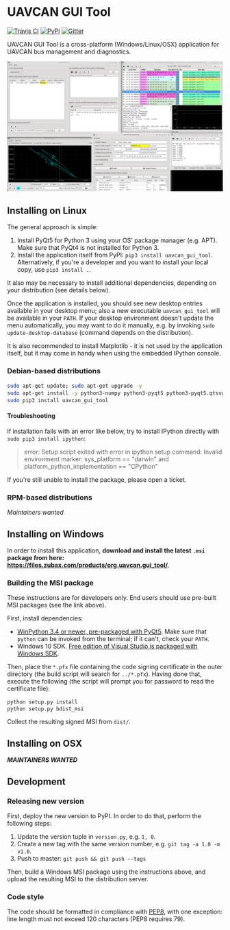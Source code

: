 UAVCAN GUI Tool
===============

[![Travis CI](https://travis-ci.org/UAVCAN/gui_tool.svg?branch=master)](https://travis-ci.org/UAVCAN/gui_tool)
[![PyPi](https://img.shields.io/pypi/dm/uavcan_gui_tool.svg)](https://pypi.python.org/pypi/uavcan_gui_tool)
[![Gitter](https://img.shields.io/badge/gitter-join%20chat-green.svg)](https://gitter.im/UAVCAN/general)

UAVCAN GUI Tool is a cross-platform (Windows/Linux/OSX) application for UAVCAN bus management and diagnostics.

![UAVCAN GUI Tool screenshot](screenshot.png "UAVCAN GUI Tool screenshot")

## Installing on Linux

The general approach is simple:

1. Install PyQt5 for Python 3 using your OS' package manager (e.g. APT).
Make sure that PyQt4 is not installed for Python 3.
2. Install the application itself from PyPI: `pip3 install uavcan_gui_tool`.
Alternatively, if you're a developer and you want to install your local copy, use `pip3 install .`.

It also may be necessary to install additional dependencies, depending on your distribution (see details below).

Once the application is installed, you should see new desktop entries available in your desktop menu;
also a new executable `uavcan_gui_tool` will be available in your `PATH`.
If your desktop environment doesn't update the menu automatically, you may want to do it manually, e.g.
by invoking `sudo update-desktop-database` (command depends on the distribution).

It is also recommended to install Matplotlib - it is not used by the application itself,
but it may come in handy when using the embedded IPython console.

### Debian-based distributions

```bash
sudo apt-get update; sudo apt-get upgrade -y
sudo apt-get install -y python3-numpy python3-pyqt5 python3-pyqt5.qtsvg
sudo pip3 install uavcan_gui_tool
```

#### Troubleshooting

If installation fails with an error like below, try to install IPython directly with `sudo pip3 install ipython`:

> error: Setup script exited with error in ipython setup command:
> Invalid environment marker: sys_platform == "darwin" and platform_python_implementation == "CPython"

If you're still unable to install the package, please open a ticket.

### RPM-based distributions

*Maintainers wanted*

## Installing on Windows

In order to install this application,
**download and install the latest `.msi` package from here: <https://files.zubax.com/products/org.uavcan.gui_tool/>**.

### Building the MSI package

These instructions are for developers only. End users should use pre-built MSI packages (see the link above).

First, install dependencies:

* [WinPython 3.4 or newer, pre-packaged with PyQt5](http://winpython.github.io/).
Make sure that `python` can be invoked from the terminal; if it can't, check your `PATH`.
* Windows 10 SDK.
[Free edition of Visual Studio is packaged with Windows SDK](https://www.visualstudio.com/).

Then, place the `*.pfx` file containing the code signing certificate in the outer directory
(the build script will search for `../*.pfx`).
Having done that, execute the following (the script will prompt you for password to read the certificate file):

```dos
python setup.py install
python setup.py bdist_msi
```

Collect the resulting signed MSI from `dist/`.

## Installing on OSX

***MAINTAINERS WANTED***

## Development

### Releasing new version

First, deploy the new version to PyPI. In order to do that, perform the following steps:

1. Update the version tuple in `version.py`, e.g. `1, 0`.
2. Create a new tag with the same version number, e.g. `git tag -a 1.0 -m v1.0`.
3. Push to master: `git push && git push --tags`

Then, build a Windows MSI package using the instructions above, and upload the resulting MSI to
the distribution server.

### Code style

The code should be formatted in compliance with [PEP8](https://www.python.org/dev/peps/pep-0008/),
with one exception: line length must not exceed 120 characters (PEP8 requires 79).
